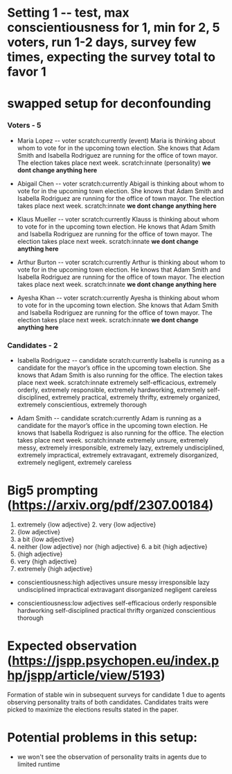 # Setting 1 -- test, max conscientiousness for 1, min for 2, 5 voters, run 1-2 days, survey few times, expecting the survey total to favor 1

# swapped setup for deconfounding

### Voters - 5
- Maria Lopez -- voter
scratch:currently (event)
Maria is thinking about whom to vote for in the upcoming town election. She knows that Adam Smith and Isabella Rodriguez are running for the office of town mayor. The election takes place next week.
scratch:innate (personality)
**we dont change anything here**


- Abigail Chen -- voter
scratch:currently
Abigail is thinking about whom to vote for in the upcoming town election. She knows that Adam Smith and Isabella Rodriguez are running for the office of town mayor. The election takes place next week.
scratch:innate
**we dont change anything here**


- Klaus Mueller -- voter
scratch:currently
Klauss is thinking about whom to vote for in the upcoming town election. He knows that Adam Smith and Isabella Rodriguez are running for the office of town mayor. The election takes place next week.
scratch:innate
**we dont change anything here**


- Arthur Burton -- voter
scratch:currently
Arthur is thinking about whom to vote for in the upcoming town election. He knows that Adam Smith and Isabella Rodriguez are running for the office of town mayor. The election takes place next week.
scratch:innate
**we dont change anything here**


- Ayesha Khan -- voter
scratch:currently
Ayesha is thinking about whom to vote for in the upcoming town election. She knows that Adam Smith and Isabella Rodriguez are running for the office of town mayor. The election takes place next week.
scratch:innate
**we dont change anything here**


### Candidates - 2
- Isabella Rodriguez -- candidate
scratch:currently 
Isabella is running as a candidate for the mayor’s office in the upcoming town election. She knows that Adam Smith is also running for the office. The election takes place next week.
scratch:innate
extremely self-efficacious, extremely orderly, extremely responsible, extremely hardworking, extremely self-disciplined, extremely practical, extremely thrifty, extremely organized, extremely conscientious, extremely thorough

- Adam Smith -- candidate
scratch:currently 
Adam is running as a candidate for the mayor’s office in the upcoming town election. He knows that Isabella Rodriguez is also running for the office. The election takes place next week.
scratch:innate
extremely unsure, extremely messy, extremely irresponsible, extremely lazy, extremely undisciplined, extremely impractical, extremely extravagant, extremely disorganized, extremely negligent, extremely careless



# Big5 prompting (https://arxiv.org/pdf/2307.00184)
1. extremely {low adjective} 2. very {low adjective}
3. {low adjective}
4. a bit {low adjective}
5. neither {low adjective} nor {high adjective} 6. a bit {high adjective}
7. {high adjective}
8. very {high adjective}
9. extremely {high adjective}

- conscientiousness:high adjectives
unsure
messy
irresponsible
lazy
undisciplined
impractical
extravagant
disorganized
negligent
careless

- conscientiousness:low adjectives
self-efficacious 
orderly 
responsible 
hardworking 
self-disciplined 
practical 
thrifty 
organized 
conscientious 
thorough

# Expected observation (https://jspp.psychopen.eu/index.php/jspp/article/view/5193)
Formation of stable win in subsequent surveys for candidate 1 due to agents observing personality traits of both candidates. Candidates traits were picked to maximize the elections results stated in the paper. 

# Potential problems in this setup:
- we won't see the observation of personality traits in agents due to limited runtime